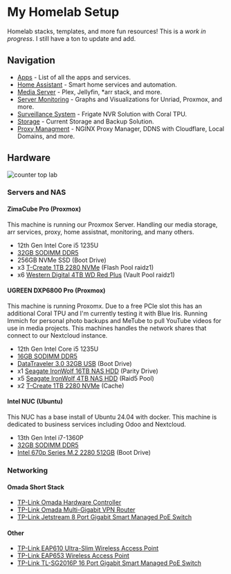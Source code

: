 # My Homelab Setup
Homelab stacks, templates, and more fun resources! This is a *work in progress*. I still have a ton to update and add.

## Navigation
* [Apps](https://github.com/TechHutTV/homelab/tree/main/apps) - List of all the apps and services.
* [Home Assistant](https://github.com/TechHutTV/homelab/tree/main/homeassistant) - Smart home services and automation.
* [Media Server](https://github.com/TechHutTV/homelab/tree/main/media) - Plex, Jellyfin, *arr stack, and more.
* [Server Monitoring](https://github.com/TechHutTV/homelab/tree/main/monitoring) - Graphs and Visualizations for Unriad, Proxmox, and more.
* [Surveillance System](https://github.com/TechHutTV/homelab/tree/main/surveillance) - Frigate NVR Solution with Coral TPU.
* [Storage](https://github.com/TechHutTV/homelab/tree/main/storage) - Current Storage and Backup Solution.
* [Proxy Managment](https://github.com/TechHutTV/homelab/tree/main/proxy) - NGINX Proxy Manager, DDNS with Cloudflare, Local Domains, and more.

## Hardware

![counter top lab](https://github.com/TechHutTV/homelab/blob/main/storage/homelab.png)

### Servers and NAS
#### ZimaCube Pro (Proxmox)
This machine is running our Proxmox Server. Handling our media storage, arr services, proxy, home assistnat, monitoring, and many others.
* 12th Gen Intel Core i5 1235U
* [32GB SODIMM DDR5](https://amzn.to/3Um77VB)
* 256GB NVMe SSD (Boot Drive)
* x3 [T-Create 1TB 2280 NVMe](https://amzn.to/4dGvwMx) (Flash Pool raidz1)
* x6 [Western Digital 4TB WD Red Plus](https://amzn.to/4gCpv6d) (Vault Pool raidz1)

#### UGREEN DXP6800 Pro (Proxmox)
This machine is running Proxomx. Due to a free PCIe slot this has an additional Coral TPU and I'm currently testing it with Blue Iris. Running Immich for personal photo backups and MeTube to pull YouTube videos for use in media projects. This machines handles the network shares that connect to our Nextcloud instance.
* 12th Gen Intel Core i5 1235U
* [16GB SODIMM DDR5](https://amzn.to/3YqeZ9A)
* [DataTraveler 3.0 32GB USB](https://amzn.to/4fovZUR) (Boot Drive)
* x1 [Seagate IronWolf 16TB NAS HDD](https://amzn.to/4eNPXYv) (Parity Drive)
* x5 [Seagate IronWolf 4TB NAS HDD](https://amzn.to/3Y6eyT7) (Raid5 Pool)
* x2 [T-Create 1TB 2280 NVMe](https://amzn.to/4dGvwMx) (Cache)

#### Intel NUC (Ubuntu)
This NUC has a base install of Ubuntu 24.04 with docker. This machine is dedicated to business services including Odoo and Nextcloud.
* 13th Gen Intel i7-1360P
* [32GB SODIMM DDR5](https://amzn.to/3Um77VB)
* [Intel 670p Series M.2 2280 512GB](https://amzn.to/40fOiHn) (Boot Drive)

### Networking
#### Omada Short Stack
* [TP-Link Omada Hardware Controller](https://amzn.to/48vW6H1)
* [TP-Link Omada Multi-Gigabit VPN Router](https://amzn.to/4hmvgoD)
* [TP-Link Jetstream 8 Port Gigabit Smart Managed PoE Switch](https://amzn.to/4hxKqI2)

#### Other
* [TP-Link EAP610 Ultra-Slim Wireless Access Point](https://amzn.to/4e2clNc)
* [TP-Link EAP653 Wireless Access Point](https://amzn.to/48pY8IT)
* [TP-Link TL-SG2016P 16 Port Gigabit Smart Managed PoE Switch](https://amzn.to/3BYq5uV)
